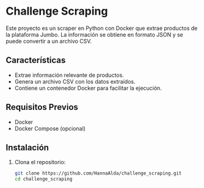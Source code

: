 # Challenge Scraping

Este proyecto es un scraper en Python con Docker que extrae productos de la plataforma Jumbo. La información se obtiene en formato JSON y se puede convertir a un archivo CSV.

## Características

- Extrae información relevante de productos.
- Genera un archivo CSV con los datos extraídos.
- Contiene un contenedor Docker para facilitar la ejecución.

## Requisitos Previos

- Docker
- Docker Compose (opcional)

## Instalación

1. Clona el repositorio:
   ```bash
   git clone https://github.com/HannaAlda/challenge_scraping.git
   cd challenge_scraping
